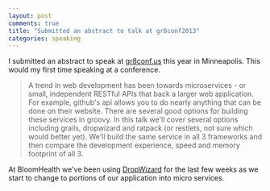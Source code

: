 ```yaml
---
layout: post
comments: true
title: "Submitted an abstract to talk at gr8conf2013"
categories: speaking
---
```

I submitted an abstract to speak at <a href="http://gr8conf.us/">gr8conf.us</a> this year in Minneapolis. This would my first time speaking at a conference.
<blockquote>A trend in web development has been towards microservices - or small, independent RESTful APIs that back a larger web application. For example, github's api allows you to do nearly anything that can be done on their website. There are several good options for building these services in groovy. In this talk we'll cover several options including grails, dropwizard and ratpack (or restlets, not sure which would better yet). We'll build the same service in all 3 frameworks and then compare the development experience, speed and memory footprint of all 3.</blockquote>
At BloomHealth we've been using <a title="DropWizard" href="https://www.dropwizard.io/en/stable/">DropWizard</a> for the last few weeks as we start to change to portions of our application into micro services.
